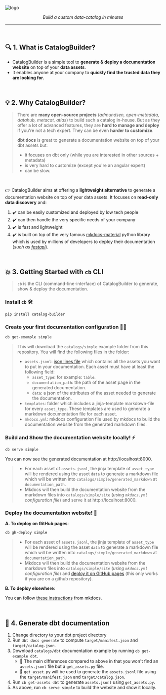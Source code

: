 ![logo](https://github.com/unytics/catalog_builder/assets/111615732/bdb75e70-c7cd-4c7b-aa28-f015011f1edb)



<p align="center">
    <em>Build a custom data-catalog in minutes</em>
</p>

---

<br>

## 🔍️ 1. What is CatalogBuilder?

- CatalogBuilder is a simple tool to **generate & deploy a documentation website** on top of your **data assets**.
- It enables anyone at your company to **quickly find the trusted data they are looking for**. 

<br>

## 💡  2. Why CatalogBuilder?

> There are **many open-source projects** (*admundsen, open-metadata, datahub, metacat, atlas*) to build such a catalog in-house. But as they offer a lot of advanced features, they are **hard to manage and deploy** if you're not a tech expert. They can be even **harder to customize**. 
> 
> **dbt docs** is great to generate a documentation website on top of your dbt assets but:
> 
> - it focuses on dbt only (while you are interested in other sources + metadata)
> - is very hard to customize (except you're an angular expert)
> - can be slow.

<br>

👉 CatalogBuilder aims at offering a **lightweight alternative** to generate a documentation website on top of your data assets. It focuses on **read-only data discovery** and:

1. ✔️ can be easily customized and deployed by low tech people
2. ✔️ can then handle the very specific needs of your company
3. ✔️ is fast and lightweight
4. ✔️ is built on top of the very famous [mkdocs-material](https://github.com/squidfunk/mkdocs-material) python library which is used by millions of developers to deploy their documentation (*such as [fastapi](https://fastapi.tiangolo.com/)*).


<br>

## 💥 3. Getting Started with `cb` CLI

> `cb` is the CLI (command-line-interface) of CatalogBuilder to generate, show & deploy the documentation.

### Install `cb` 🛠️

``` sh
pip install catalog-builder
```

### Create your first documentation configuration 👨‍💻

``` sh
cb get-example simple
```

> This will download the `catalogs/simple` example folder from this repository. You will find the following files in the folder:
> 
> - `assets.jsonl`: [json lines file](https://medium.com/@sujathamudadla1213/difference-between-ordinary-json-and-json-lines-fc746f93d75e) which contains all the assets you want to put in your documentation. Each asset must have at least the following field:
>   - `asset_type`: for example: `table`.
>   - `documentation_path`: the path of the asset page in the generated documentation.
>   - `data`: a json of the attributes of the asset needed to generate the documentation.
> - `templates`: folder which includes a jinja-template markdown-file for every `asset_type`. These templates are used to generate a markdown documentation file for each asset.
> - `mkdocs.yml`: mkdocs configuration file used by mkdocs to build the documentation website from the generated markdown files.


### Build and Show the documentation website locally! ⚡

``` sh
cb serve simple
```

You can now see the generated documentation at http://localhost:8000.

> - For each asset of `assets.jsonl`, the jinja template of `asset_type` will be rendered using the asset `data` to generate a markdown file which will be written into `catalogs/simple/generated_markdown` at `documentation_path`.
> - Mkdocs will then build the documentation website from the markdown files into `catalogs/simple/site` (*using `mkdocs.yml` configuration file*) and serve it at http://localhost:8000.


### Deploy the documentation website! 🚀

**A. To deploy on GitHub pages**:

``` sh
cb gh-deploy simple
```

> - For each asset of `assets.jsonl`, the jinja template of `asset_type` will be rendered using the asset `data` to generate a markdown file which will be written into `catalogs/simple/generated_markdown` at `documentation_path`.
> - Mkdocs will then build the documentation website from the markdown files into `catalogs/simple/site` (*using `mkdocs.yml` configuration file*) and [deploy it on GitHub pages](https://www.mkdocs.org/user-guide/deploying-your-docs/) (this only works if you are on a github repository).


**B. To deploy elsewhere**:

You can follow [these instructions](https://www.mkdocs.org/user-guide/deploying-your-docs/#other-providers) from mkdocs.

<br>


## 💎 4. Generate dbt documentation

1. Change directory to your dbt project directory
2. Run `dbt docs generate` to compute `target/manifest.json` and `target/catalog.json`.
3. Download `catalogs/dbt` documentation example by running `cb get-example dbt`.
    - 🔴 The main differences compared to above in that you won't find an `assets.jsonl` file but a `get_assets.py` file.
    - 🔴 `get_asset.py` will be used to generate the `assets.jsonl` file using the `target/manifest.json` and `target/catalog.json`.
4. Run `cb get-assets dbt` to generate `assets.jsonl` using `get_assets.py`.
5. As above, run `cb serve simple` to build the website and show it locally.
